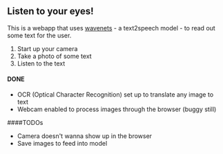 ## Listen to your eyes!

This is a webapp that uses [wavenets](https://arxiv.org/pdf/1609.03499.pdf) - a text2speech model - to read out some text for the user.  
1. Start up your camera   
2. Take a photo of some text  
3. Listen to the text   

#### DONE
- OCR (Optical Character Recognition) set up to translate any image to text  
- Webcam enabled to process images through the browser (buggy still)

####TODOs
- Camera doesn't wanna show up in the browser
- Save images to feed into model
